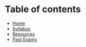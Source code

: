 # Table of contents

* [Home](README.md)
* [Syllabus](syllabus.md)
* [Resources](resources.md)
* [Past Exams](past-exams.md)
